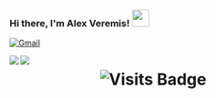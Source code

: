 ### Hi there, I'm Alex Veremis! <img src="https://raw.githubusercontent.com/MartinHeinz/MartinHeinz/master/wave.gif" width="30px">

[![Gmail](https://img.shields.io/badge/-GMAIL-D14836?style=for-the-badge&logo=gmail&logoColor=white)](mailto:alex.veremis@gmail.com)


<a href="https://github.com/alexveremis/github-readme-stats">
  <img align="left" src="https://github-readme-stats.vercel.app/api?username=alexveremis&show_icons=true" />
</a>
<a href="https://github.com/alexveremis/github-readme-stats">
  <img align="left" src="https://github-readme-stats.vercel.app/api/top-langs/?username=alexveremis&layout=compact" />
</a>

<h1 align="center">
  <img alt="Visits Badge" src="https://badges.pufler.dev/visits/alexveremis/alexveremis"/>
</h1>


<!--
**alexveremis/alexveremis** is a ✨ _special_ ✨ repository because its `README.md` (this file) appears on your GitHub profile.

Here are some ideas to get you started:

- 🔭 I’m currently working on ...
- 🌱 I’m currently learning ...
- 👯 I’m looking to collaborate on ...
- 🤔 I’m looking for help with ...
- 💬 Ask me about ...
- 📫 How to reach me: ...
- 😄 Pronouns: ...
- ⚡ Fun fact: ...
-->
